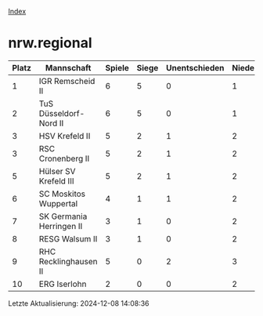 [Index](./README.md)

# nrw.regional

| Platz |  Mannschaft |  Spiele |  Siege |  Unentschieden |  Niederlagen |  Tore |  Differenz |  Punkte | 
| --- |  --- |  --- |  --- |  --- |  --- |  --- |  --- |  --- |  
|  1 |   IGR Remscheid II |   6 |   5 |   0 |   1 |   47:24 |   23 |   15 |  
|  2 |   TuS Düsseldorf-Nord II |   6 |   5 |   0 |   1 |   38:21 |   17 |   15 |  
|  3 |   HSV Krefeld II |   5 |   2 |   1 |   2 |   24:19 |   5 |   7 |  
|  3 |   RSC Cronenberg II |   5 |   2 |   1 |   2 |   25:20 |   5 |   7 |  
|  5 |   Hülser SV Krefeld III |   5 |   2 |   1 |   2 |   20:34 |   -14 |   7 |  
|  6 |   SC Moskitos Wuppertal |   4 |   1 |   1 |   2 |   18:21 |   -3 |   4 |  
|  7 |   SK Germania Herringen II |   3 |   1 |   0 |   2 |   14:18 |   -4 |   3 |  
|  8 |   RESG Walsum II |   3 |   1 |   0 |   2 |   14:25 |   -11 |   3 |  
|  9 |   RHC Recklinghausen II |   5 |   0 |   2 |   3 |   15:26 |   -11 |   2 |  
|  10 |   ERG Iserlohn |   2 |   0 |   0 |   2 |   7:14 |   -7 |   0 |  


Letzte Aktualisierung: 2024-12-08 14:08:36